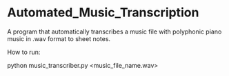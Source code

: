 Automated_Music_Transcription
=============================

A program that automatically transcribes a music file with polyphonic piano music in .wav format to sheet notes.

How to run:

python music_transcriber.py <music_file_name.wav>



